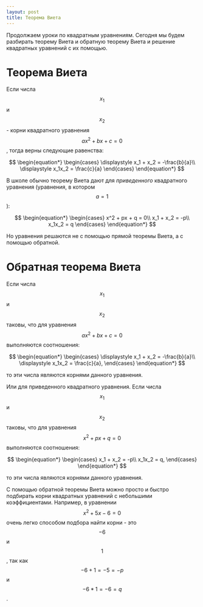 ```yaml
---
layout: post
title: Теорема Виета
---
```


Продолжаем уроки по квадратным уравнениям. 
Сегодня мы будем разбирать теорему Виета и обратную теорему Виета и
решение квадратных уравнений с их помощью.

# Теорема Виета

Если числа $$x_1$$ и $$x_2$$ - корни квадратного уравнения
$$ax^2 + bx + c = 0$$, тогда верны следующие равенства:

$$
\begin{equation*}
    \begin{cases}
        \displaystyle x_1 + x_2 = -\frac{b}{a}\\
        \displaystyle x_1x_2 = \frac{c}{a}
    \end{cases}
\end{equation*}
$$

В школе обычно теорему Виета дают для _приведенного_ квадратного
уравнения (уравнения, в котором $$a = 1$$):

$$
\begin{equation*}
    \begin{cases}
        x^2 + px + q = 0\\
        x_1 + x_2 = -p\\
        x_1x_2 = q
    \end{cases}
\end{equation*}
$$

Но уравнения решаются не с помощью прямой теоремы Виета, а
с помощью обратной.

# Обратная теорема Виета

Если числа $$x_1$$ и $$x_2$$ таковы, что для уравнения
$$ax^2 + bx + c = 0$$ выполняются соотношения:

$$
\begin{equation*}
    \begin{cases}
        \displaystyle x_1 + x_2 = -\frac{b}{a}\\
        \displaystyle x_1x_2 = \frac{c}{a},
    \end{cases}
\end{equation*}
$$

то эти числа являются корнями данного уравнения.

Или для приведенного квадратного уравнения. 
Если числа $$x_1$$ и $$x_2$$ таковы, что для уравнения
$$x^2 + px + q = 0$$ выполняются соотношения:

$$
\begin{equation*}
    \begin{cases}
        x_1 + x_2 = -p\\
        x_1x_2 = q, 
    \end{cases}
\end{equation*}
$$

то эти числа являются корнями данного уравнения.

С помощью обратной теоремы Виета можно просто и быстро подбирать
корни квадратных уравнений с небольшими коэффициентами. Например,
в уравнении $$x^2 + 5x - 6 = 0$$ очень легко способом подбора
найти корни - это $$-6$$ и $$1$$, так как $$-6 + 1 = -5 = -p$$ и
$$-6 * 1 = -6 = q$$.

